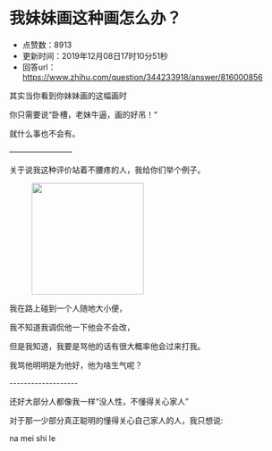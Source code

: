 # 我妹妹画这种画怎么办？
- 点赞数：8913
- 更新时间：2019年12月08日17时10分51秒
- 回答url：https://www.zhihu.com/question/344233918/answer/816000856
<body>
 <p data-pid="gysOzgXX">其实当你看到你妹妹画的这幅画时</p>
 <p data-pid="9OrprLYf">你只需要说“卧槽，老妹牛逼，画的好吊！“</p>
 <p data-pid="lccnj3zV">就什么事也不会有。</p>
 <p data-pid="zZnW6rvp">————————</p>
 <p data-pid="rjtSYVMt">关于说我这种评价站着不腰疼的人，我给你们举个例子。</p>
 <figure data-size="normal">
  <img src="https://picx.zhimg.com/50/v2-3054809a0255d151b23e760946fb6483_720w.jpg?source=1940ef5c" data-caption="" data-size="normal" data-rawwidth="200" data-rawheight="200" data-original-token="v2-5ed5243eb7cd9d75412bb9e2754ec56c" data-default-watermark-src="https://picx.zhimg.com/50/v2-1129667631f1a740741f054b6625e336_720w.jpg?source=1940ef5c" class="content_image" width="200">
 </figure>
 <p data-pid="gwbrKYMO">我在路上碰到一个人随地大小便，</p>
 <p data-pid="GJJ_HgbF">我不知道我调侃他一下他会不会改，</p>
 <p data-pid="PjSzf7Nh">但是我知道，我要是骂他的话有很大概率他会过来打我。</p>
 <p data-pid="waRs-XJR">我骂他明明是为他好，他为啥生气呢？</p>
 <p data-pid="dCOwNvKz">-------------------</p>
 <p data-pid="_pAt2DYN">还好大部分人都像我一样“没人性，不懂得关心家人”</p>
 <p data-pid="2pTKapQ4">对于那一少部分真正聪明的懂得关心自己家人的人，我只想说:</p>
 <p data-pid="URYE-kVL">na mei shi le</p>
</body>